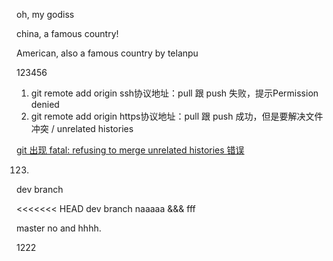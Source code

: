 
oh, my godiss

china, a famous country!

American, also a famous country by telanpu


123456



1. git remote add origin ssh协议地址：pull 跟 push 失败，提示Permission denied
2. git remote add origin https协议地址：pull 跟 push 成功，但是要解决文件冲突 / unrelated histories

[git 出现 fatal: refusing to merge unrelated histories 错误](https://www.centos.bz/2018/03/git-%E5%87%BA%E7%8E%B0-fatal-refusing-to-merge-unrelated-histories-%E9%94%99%E8%AF%AF/)

123.

dev branch

<<<<<<< HEAD
dev branch naaaaa &&& fff

master no and hhhh.

1222